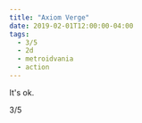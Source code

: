 ```yaml
---
title: "Axiom Verge"
date: 2019-02-01T12:00:00-04:00
tags:
  - 3/5
  - 2d
  - metroidvania
  - action
---
```


It's ok.

3/5
